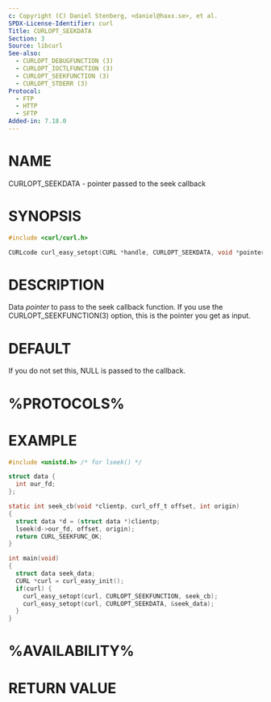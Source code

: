 ```yaml
---
c: Copyright (C) Daniel Stenberg, <daniel@haxx.se>, et al.
SPDX-License-Identifier: curl
Title: CURLOPT_SEEKDATA
Section: 3
Source: libcurl
See-also:
  - CURLOPT_DEBUGFUNCTION (3)
  - CURLOPT_IOCTLFUNCTION (3)
  - CURLOPT_SEEKFUNCTION (3)
  - CURLOPT_STDERR (3)
Protocol:
  - FTP
  - HTTP
  - SFTP
Added-in: 7.18.0
---
```


# NAME

CURLOPT_SEEKDATA - pointer passed to the seek callback

# SYNOPSIS

~~~c
#include <curl/curl.h>

CURLcode curl_easy_setopt(CURL *handle, CURLOPT_SEEKDATA, void *pointer);
~~~

# DESCRIPTION

Data *pointer* to pass to the seek callback function. If you use the
CURLOPT_SEEKFUNCTION(3) option, this is the pointer you get as input.

# DEFAULT

If you do not set this, NULL is passed to the callback.

# %PROTOCOLS%

# EXAMPLE

~~~c
#include <unistd.h> /* for lseek() */

struct data {
  int our_fd;
};

static int seek_cb(void *clientp, curl_off_t offset, int origin)
{
  struct data *d = (struct data *)clientp;
  lseek(d->our_fd, offset, origin);
  return CURL_SEEKFUNC_OK;
}

int main(void)
{
  struct data seek_data;
  CURL *curl = curl_easy_init();
  if(curl) {
    curl_easy_setopt(curl, CURLOPT_SEEKFUNCTION, seek_cb);
    curl_easy_setopt(curl, CURLOPT_SEEKDATA, &seek_data);
  }
}
~~~

# %AVAILABILITY%

# RETURN VALUE
